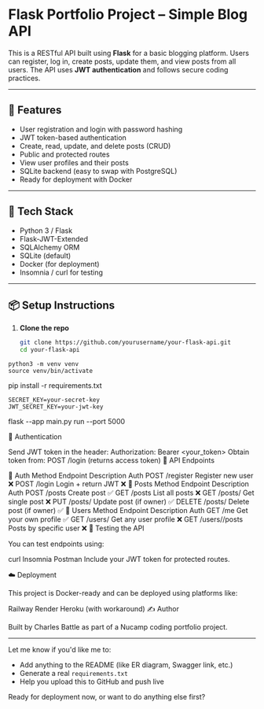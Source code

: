 # Flask Portfolio Project – Simple Blog API

This is a RESTful API built using **Flask** for a basic blogging platform. Users can register, log in, create posts, update them, and view posts from all users. The API uses **JWT authentication** and follows secure coding practices.

---

## 🚀 Features

- User registration and login with password hashing
- JWT token-based authentication
- Create, read, update, and delete posts (CRUD)
- Public and protected routes
- View user profiles and their posts
- SQLite backend (easy to swap with PostgreSQL)
- Ready for deployment with Docker

---

## 🧱 Tech Stack

- Python 3 / Flask
- Flask-JWT-Extended
- SQLAlchemy ORM
- SQLite (default)
- Docker (for deployment)
- Insomnia / curl for testing

---

## 📦 Setup Instructions

1. **Clone the repo**  
   ```bash
   git clone https://github.com/yourusername/your-flask-api.git
   cd your-flask-api

```
python3 -m venv venv
source venv/bin/activate

```
pip install -r requirements.txt

```
SECRET_KEY=your-secret-key
JWT_SECRET_KEY=your-jwt-key

```
flask --app main.py run --port 5000


🔐 Authentication

Send JWT token in the header:
Authorization: Bearer <your_token>
Obtain token from:
POST /login (returns access token)
📘 API Endpoints

🔑 Auth
Method	Endpoint	Description	Auth
POST	/register	Register new user	❌
POST	/login	Login + return JWT	❌
📄 Posts
Method	Endpoint	Description	Auth
POST	/posts	Create post	✅
GET	/posts	List all posts	❌
GET	/posts/<id>	Get single post	❌
PUT	/posts/<id>	Update post (if owner)	✅
DELETE	/posts/<id>	Delete post (if owner)	✅
👤 Users
Method	Endpoint	Description	Auth
GET	/me	Get your own profile	✅
GET	/users/<id>	Get any user profile	❌
GET	/users/<id>/posts	Posts by specific user	❌
🧪 Testing the API

You can test endpoints using:

curl
Insomnia
Postman
Include your JWT token for protected routes.

☁️ Deployment

This project is Docker-ready and can be deployed using platforms like:

Railway
Render
Heroku (with workaround)
✍️ Author

Built by Charles Battle as part of a Nucamp coding portfolio project.


---

Let me know if you'd like me to:
- Add anything to the README (like ER diagram, Swagger link, etc.)
- Generate a real `requirements.txt`
- Help you upload this to GitHub and push live

Ready for deployment now, or want to do anything else first?
